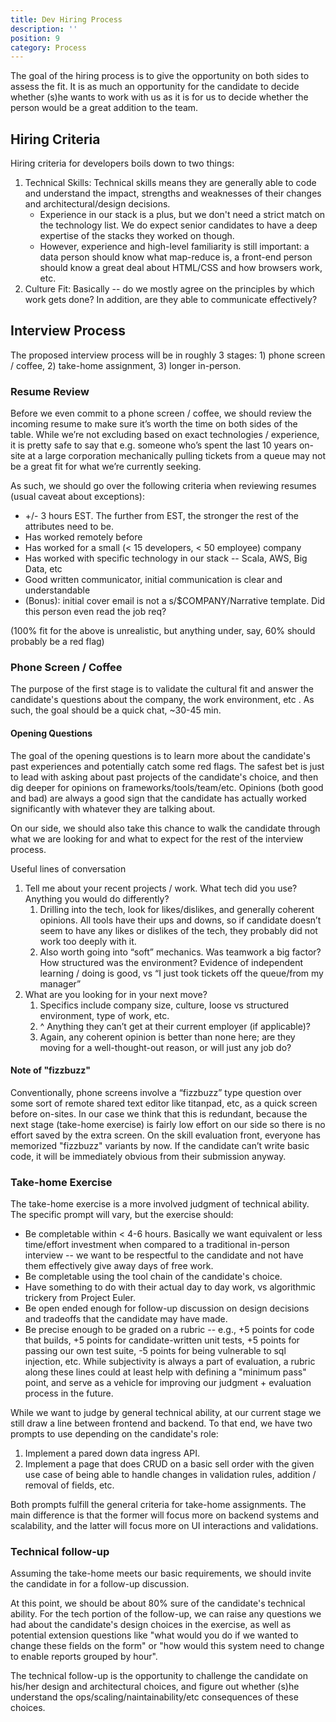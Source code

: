 ```yaml
---
title: Dev Hiring Process
description: ''
position: 9
category: Process
---
```


The goal of the hiring process is to give the opportunity on both sides to assess the fit. It is as much an opportunity for the candidate to decide whether (s)he wants
to work with us as it is for us to decide whether the person would be a great addition to the team.

## Hiring Criteria

Hiring criteria for developers boils down to two things:

1. Technical Skills: Technical skills means they are generally able to code and understand the impact, strengths and weaknesses of their changes and architectural/design decisions. 
    - Experience in our stack is a plus, but we don't need a strict match on the technology list. We do expect senior candidates 
      to have a deep expertise of the stacks they worked on though.
    - However, experience and high-level familiarity is still important: a data person should know what map-reduce is, a front-end person should know a great deal about HTML/CSS and how browsers work, etc.
2. Culture Fit: Basically -- do we mostly agree on the principles by which work gets done?  In addition, are they able to communicate effectively?

## Interview Process

The proposed interview process will be in roughly 3 stages: 1) phone screen / coffee, 2) take-home assignment, 3) longer in-person.

### Resume Review

Before we even commit to a phone screen / coffee, we should review the incoming resume to make sure it’s worth the time on both sides of the table. While we’re not excluding based on exact technologies / experience, it is pretty safe to say that e.g. someone who’s spent the last 10 years on-site at a large corporation mechanically pulling tickets from a queue may not be a great fit for what we’re currently seeking.

As such, we should go over the following criteria when reviewing resumes (usual caveat about exceptions):

- +/- 3 hours EST. The further from EST, the stronger the rest of the attributes need to be.
- Has worked remotely before
- Has worked for a small (< 15 developers, < 50 employee) company
- Has worked with specific technology in our stack -- Scala, AWS, Big Data, etc
- Good written communicator, initial communication is clear and understandable
- (Bonus): initial cover email is not a s/$COMPANY/Narrative template. Did this person even read the job req?

(100% fit for the above is unrealistic, but anything under, say, 60% should probably be a red flag)

### Phone Screen / Coffee

The purpose of the first stage is to validate the cultural fit and answer the candidate's questions about the company, the work environment, etc . As such, the goal should be a quick chat, ~30-45 min.

#### Opening Questions

The goal of the opening questions is to learn more about the candidate's past experiences and potentially catch some red flags. The safest bet is just to lead with asking about past projects of the candidate's choice, and then dig deeper for opinions on frameworks/tools/team/etc. Opinions (both good and bad) are always a good sign that the candidate has actually worked significantly with whatever they are talking about.

On our side, we should also take this chance to walk the candidate through what we are looking for and what to expect for the rest of the interview process.

Useful lines of conversation

1. Tell me about your recent projects / work. What tech did you use? Anything you would do differently?
    1. Drilling into the tech, look for likes/dislikes, and generally coherent opinions. All tools have their ups and downs, so if candidate doesn’t seem to have any likes or dislikes of the tech, they probably did not work too deeply with it.
    2. Also worth going into “soft” mechanics. Was teamwork a big factor? How structured was the environment? Evidence of independent learning / doing is good, vs “I just took tickets off the queue/from my manager”
2. What are you looking for in your next move?
    1. Specifics include company size, culture, loose vs structured environment, type of work, etc.
    2. ^ Anything they can’t get at their current employer (if applicable)?
    3. Again, any coherent opinion is better than none here; are they moving for a well-thought-out reason, or will just any job do?

#### Note of "fizzbuzz"

Conventionally, phone screens involve a “fizzbuzz” type question over some sort of remote shared text editor like titanpad, etc, as a quick screen before on-sites. In our case we think that this is redundant, because the next stage (take-home exercise) is fairly low effort on our side so there is no effort saved by the extra screen. On the skill evaluation front, everyone has memorized "fizzbuzz" variants by now. If the candidate can’t write basic code, it will be immediately obvious from their submission anyway.

### Take-home Exercise

The take-home exercise is a more involved judgment of technical ability. The specific prompt will vary, but the exercise should:

- Be completable within < 4-6 hours. Basically we want equivalent or less time/effort investment when compared to a traditional in-person interview -- we want to be respectful to the candidate and not have them effectively give away days of free work.
- Be completable using the tool chain of the candidate's choice.
- Have something to do with their actual day to day work, vs algorithmic trickery from Project Euler.
- Be open ended enough for follow-up discussion on design decisions and tradeoffs that the candidate may have made.
- Be precise enough to be graded on a rubric -- e.g., +5 points for code that builds, +5 points for candidate-written unit tests, +5 points for passing our own test suite, -5 points for being vulnerable to sql injection, etc. While subjectivity is always a part of evaluation, a rubric along these lines could at least help with defining a "minimum pass" point, and serve as a vehicle for improving our judgment + evaluation process in the future.

While we want to judge by general technical ability, at our current stage we still draw a line between frontend and backend. To that end, we have two prompts to use depending on the candidate's role:

1. Implement a pared down data ingress API. 
2. Implement a page that does CRUD on a basic sell order with the given use case of being able to handle changes in validation rules, addition / removal of fields, etc.

Both prompts fulfill the general criteria for take-home assignments. The main difference is that the former will focus more on backend systems and scalability, and the latter will focus more on UI interactions and validations.

### Technical follow-up

Assuming the take-home meets our basic requirements, we should invite the candidate in for a follow-up discussion.

At this point, we should be about 80% sure of the candidate's technical ability. For the tech portion of the follow-up, we can raise any questions we had about the candidate's design choices in the exercise, as well as potential extension questions like "what would you do if we wanted to change these fields on the form" or "how would this system need to change to enable reports grouped by hour".

The technical follow-up is the opportunity to challenge the candidate on his/her design and architectural choices, and figure out whether (s)he understand the ops/scaling/naintainability/etc consequences of these choices.
